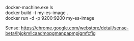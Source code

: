 docker-machine.exe ls  
docker build -t my-es-image .  
docker run -d -p 9200:9200 my-es-image  

Sense:
https://chrome.google.com/webstore/detail/sense-beta/lhjgkmllcaadmopgmanpapmpjgmfcfig
